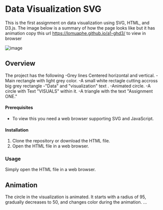 # Data Visualization SVG
 This is the first assignment on data visualization using SVG, HTML, and D3.js. The image below is a summary of how the page looks like but it has animation copy this url https://lomuaphe.github.io/a1-ghd3/ to view in browser
 
![image](https://github.com/lomuaphe/a1-ghd3/assets/1378493/3f2fcbfb-4e75-467d-bc39-1312b64c62e7)

## Overview
The project has the following
-Grey lines Centered horizontal and vertical.
-Main rectangle with light grey color.
-A small white rectagle cutting accross big grey rectangle 
-"Data" and "visualization" text .
-Animated circle.
-A circle with Text "VISUALS" within it.
-A triangle with the text "Assignment ONE." 

#### Prerequisites
- To view this you need a web browser supporting SVG and JavaScript.

#### Installation
1. Clone the repository or download the HTML file.
2. Open the HTML file in a web browser.
### Usage
Simply open the HTML file in a web browser.
## Animation
The circle in the visualization is animated. It starts with a radius of 95, gradually decreases to 50, and changes color during the animation.
...
